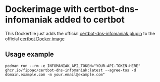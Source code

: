 # Dockerimage with certbot-dns-infomaniak added to certbot
This Dockerfile just adds the official [certbot-dns-infomaniak plugin](https://github.com/Infomaniak/certbot-dns-infomaniak) to the official [certbot Docker image](https://hub.docker.com/r/certbot/certbot)

## Usage example
`podman run --rm -e INFOMANIAK_API_TOKEN="YOUR-API-TOKEN-HERE" ghcr.io/fipoac/certbot-dns-infomaniak:latest --agree-tos -d domain.example.com -m your.email@example.com"`
